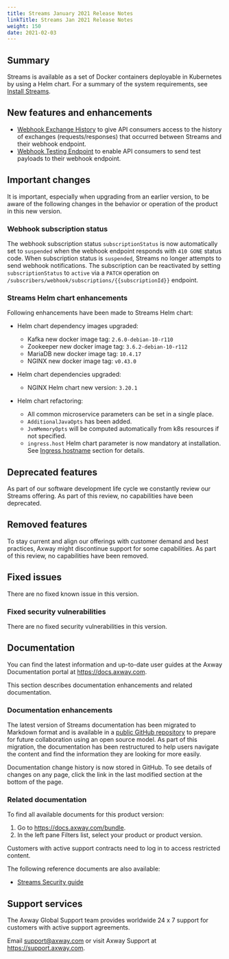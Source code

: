 ```yaml
---
title: Streams January 2021 Release Notes
linkTitle: Streams Jan 2021 Release Notes
weight: 150
date: 2021-02-03
---
```


## Summary

Streams is available as a set of Docker containers deployable in Kubernetes by using a Helm chart.
For a summary of the system requirements, see [Install Streams](/docs/install/).

## New features and enhancements
<!-- Add the new features here -->
* [Webhook Exchange History](/docs/subscribers/subscriber-webhook/#getting-the-webhook-notification-history-for-a-subscription) to give API consumers access to the history of exchanges (requests/responses) that occurred between Streams and their webhook endpoint.
* [Webhook Testing Endpoint](/docs/subscribers/subscriber-webhook/#testing-a-webhook-subscription) to enable API consumers to send test payloads to their webhook endpoint.

## Important changes
<!-- Use this section to describe any changes in the behavior of the product (as a result of features or fixes), for example, new Java system properties in the jvm.xml file. This section could also be used for any important information that doesn't fit elsewhere. -->

It is important, especially when upgrading from an earlier version, to be aware of the following changes in the behavior or operation of the product in this new version.

### Webhook subscription status

The webhook subscription status `subscriptionStatus` is now automatically set to `suspended` when the webhook endpoint responds with `410 GONE` status code. When subscription status is `suspended`, Streams no longer attempts to send webhook notifications. The subscription can be reactivated by setting `subscriptionStatus` to `active` via a `PATCH` operation on `/subscribers/webhook/subscriptions/{{subscriptionId}}` endpoint.

### Streams Helm chart enhancements

Following enhancements have been made to Streams Helm chart:

* Helm chart dependency images upgraded:
    * Kafka new docker image tag: `2.6.0-debian-10-r110`
    * Zookeeper new docker image tag: `3.6.2-debian-10-r112`
    * MariaDB new docker image tag: `10.4.17`
    * NGINX new docker image tag: `v0.43.0`

* Helm chart dependencies upgraded:
    * NGINX Helm chart new version: `3.20.1`

* Helm chart refactoring:
    * All common microservice parameters can be set in a single place.
    * `AdditionalJavaOpts` has been added.
    * `JvmMemoryOpts` will be computed automatically from k8s resources if not specified.
    * `ingress.host` Helm chart parameter is now mandatory at installation. See [Ingress hostname](/docs/install/#ingress-hostname) section for details.

## Deprecated features
<!-- Add features that are deprecated here -->

As part of our software development life cycle we constantly review our Streams offering.
As part of this review, no capabilities have been deprecated.

## Removed features
<!-- Add features that are removed here -->

To stay current and align our offerings with customer demand and best practices, Axway might discontinue support for some capabilities. As part of this review, no capabilities have been removed.

## Fixed issues

There are no fixed known issue in this version.

### Fixed security vulnerabilities

There are no fixed security vulnerabilities in this version.

## Documentation

You can find the latest information and up-to-date user guides at the Axway Documentation portal at <https://docs.axway.com>.

This section describes documentation enhancements and related documentation.

### Documentation enhancements

<!-- Add a summary of doc changes or enhancements here-->

The latest version of Streams documentation has been migrated to Markdown format and is available in a [public GitHub repository](https://github.com/Axway/streams-open-docs) to prepare for future collaboration using an open source model. As part of this migration, the documentation has been restructured to help users navigate the content and find the information they are looking for more easily.

Documentation change history is now stored in GitHub. To see details of changes on any page, click the link in the last modified section at the bottom of the page.

### Related documentation

To find all available documents for this product version:

1. Go to <https://docs.axway.com/bundle>.
2. In the left pane Filters list, select your product or product version.

Customers with active support contracts need to log in to access restricted content.

The following reference documents are also available:

* [Streams Security guide](https://docs.axway.com/bundle/Streams_20_SecurityGuide_allOS_en_HTML5/)

<!-- TODO Add links to Streams 3rd Party Librairies here-->

## Support services

The Axway Global Support team provides worldwide 24 x 7 support for customers with active support agreements.

Email [support@axway.com](mailto:support@axway.com) or visit Axway Support at <https://support.axway.com>.
